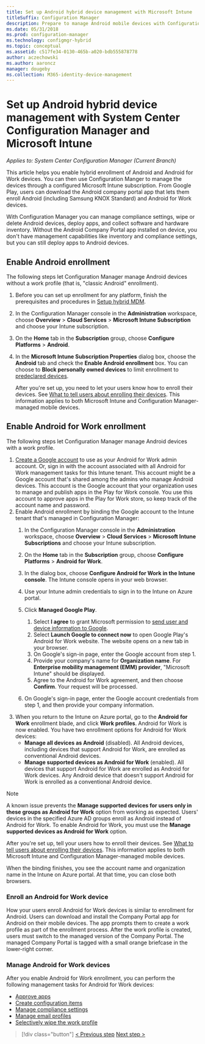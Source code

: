 ```yaml
---
title: Set up Android hybrid device management with Microsoft Intune
titleSuffix: Configuration Manager
description: Prepare to manage Android mobile devices with Configuration Manager and Intune.
ms.date: 05/31/2018
ms.prod: configuration-manager
ms.technology: configmgr-hybrid
ms.topic: conceptual
ms.assetid: c517fe34-0130-465b-a020-bdb555878778
author: aczechowski
ms.author: aaroncz
manager: dougeby
ms.collection: M365-identity-device-management
---
```

# Set up Android hybrid device management with System Center Configuration Manager and Microsoft Intune

*Applies to: System Center Configuration Manager (Current Branch)*

This article helps you enable hybrid enrollment of Android and Android for Work devices. You can then use Configuration Manger to manage the devices through a configured Microsoft Intune subscription. From Google Play, users can download the Android company portal app that lets them enroll Android (including Samsung KNOX Standard) and Android for Work devices.

With Configuration Manager you can manage compliance settings, wipe or delete Android devices, deploy apps, and collect software and hardware inventory. Without the Android Company Portal app installed on device, you don't have management capabilities like inventory and compliance settings, but you can still deploy apps to Android devices.  



## Enable Android enrollment  
The following steps let Configuration Manager manage Android devices without a work profile (that is, "classic Android" enrollment).

1. Before you can set up enrollment for any platform, finish the prerequisites and procedures in [Setup hybrid MDM](setup-hybrid-mdm.md).  
2. In the Configuration Manager console in the **Administration** workspace, choose **Overview** > **Cloud Services** > **Microsoft Intune Subscription** and choose your Intune subscription.  
3. On the **Home** tab in the **Subscription** group, choose **Configure Platforms** > **Android**.  
4. In the **Microsoft Intune Subscription Properties** dialog box, choose the **Android** tab and check the **Enable Android enrollment** box. You can choose to **Block personally owned devices** to limit enrollment to [predeclared devices](predeclare-devices-with-hardware-id.md).

   After you're set up, you need to let your users know how to enroll their devices. See [What to tell users about enrolling their devices](/intune/end-user-educate). This information applies to both Microsoft Intune and Configuration Manager-managed mobile devices.



## Enable Android for Work enrollment
The following steps let Configuration Manager manage Android devices with a work profile.

1. [Create a Google account](https://accounts.google.com/SignUp) to use as your Android for Work admin account. Or, sign in with the account associated with all Android for Work management tasks for this Intune tenant. This account might be a Google account that's shared among the admins who manage Android devices. This account is the Google account that your organization uses to manage and publish apps in the Play for Work console. You use this account to approve apps in the Play for Work store, so keep track of the account name and password.
2. Enable Android enrollment by binding the Google account to the Intune tenant that's managed in Configuration Manager:
   1. In the Configuration Manager console in the **Administration** workspace, choose **Overview** > **Cloud Services** > **Microsoft Intune Subscriptions** and choose your Intune subscription.
   2. On the **Home** tab in the **Subscription** group, choose **Configure Platforms** > **Android for Work**.
   3. In the dialog box, choose **Configure Android for Work in the Intune console**. The Intune console opens in your web browser.
   4. Use your Intune admin credentials to sign in to the Intune on Azure portal.
   5. Click **Managed Google Play**. 
       1. Select **I agree** to grant Microsoft permission to [send user and device information to Google](/intune/data-intune-sends-to-google).
       2. Select **Launch Google to connect now** to open Google Play's Android for Work website. The website opens on a new tab in your browser.
       3. On Google's sign-in page, enter the Google account from step 1.
       4. Provide your company's name for **Organization name**. For **Enterprise mobility management (EMM) provider**, "Microsoft Intune" should be displayed. 
       5. Agree to the Android for Work agreement, and then choose **Confirm**. Your request will be processed.

   6. On Google's sign-in page, enter the Google account credentials from step 1, and then provide your company information.
3. When you return to the Intune on Azure portal, go to the **Android for Work** enrollment blade, and click **Work profiles**. Android for Work is now enabled. You have two enrollment options for Android for Work devices:
   - **Manage all devices as Android** (disabled). All Android devices, including devices that support Android for Work, are enrolled as conventional Android devices.
   - **Manage supported devices as Android for Work** (enabled). All devices that support Android for Work are enrolled as Android for Work devices. Any Android device that doesn't support Android for Work is enrolled as a conventional Android device.

> [!NOTE]
> A known issue prevents the **Manage supported devices for users only in these groups as Android for Work** option from working as expected. Users' devices in the specified Azure AD groups enroll as Android instead of Android for Work. To enable Android for Work, you must use the **Manage supported devices as Android for Work** option.


After you're set up, tell your users how to enroll their devices. See [What to tell users about enrolling their devices](/intune/end-user-educate). This information applies to both Microsoft Intune and Configuration Manager-managed mobile devices.

When the binding finishes, you see the account name and organization name in the Intune on Azure portal. At that time, you can close both browsers.

### Enroll an Android for Work device
How your users enroll Android for Work devices is similar to enrollment for Android. Users can download and install the Company Portal app for Android on their mobile devices. The app prompts them to create a work profile as part of the enrollment process. After the work profile is created, users must switch to the managed version of the Company Portal. The managed Company Portal is tagged with a small orange briefcase in the lower-right corner.

### Manage Android for Work devices
After you enable Android for Work enrollment, you can perform the following management tasks for Android for Work devices:
- [Approve apps](/sccm/mdm/deploy-use/creating-android-applications#approve-and-deploy-android-for-work-apps)
- [Create configuration items](/sccm/mdm/deploy-use/create-configuration-items-for-android-for-work-devices-managed-without-the-client)
- [Manage compliance settings](/sccm/mdm/deploy-use/create-configuration-items-for-android-for-work-devices-managed-without-the-client)
- [Manage email profiles](/sccm/mdm/deploy-use/create-exchange-activesync-profiles)
- [Selectively wipe the work profile](/sccm/mdm/deploy-use/wipe-lock-reset-devices#selective-wipe)

> [!div class="button"]
> [< Previous step](create-service-connection-point.md)  [Next step >](set-up-additional-management.md)
